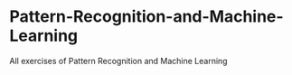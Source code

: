 # Pattern-Recognition-and-Machine-Learning
All exercises of Pattern Recognition and Machine Learning
